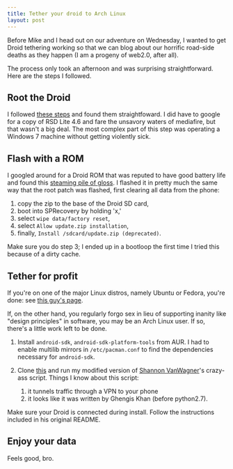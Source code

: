```yaml
---
title: Tether your droid to Arch Linux
layout: post
---
```


Before Mike and I head out on our adventure on Wednesday, I wanted to get Droid
tethering working so that we can blog about our horrific road-side deaths as
they happen (I am a progeny of web2.0, after all). 

The process only took an afternoon and was surprising straightforward. Here are
the steps I followed.

## Root the Droid

I followed [these
steps](http://www.droidforums.net/forum/droid-labs/74028-root-droid-1-regardless-os-version.html)
and found them straightfoward. I did have to google for a copy of RSD Lite 4.6
and fare the unsavory waters of mediafire, but that wasn't a big deal.
The most complex part of this step was operating a Windows 7 machine without
getting violently sick.

## Flash with a ROM

I googled around for a Droid ROM that was reputed to have good battery life and
found this [steaming pile of
gloss](http://www.droidforums.net/forum/android-roms/101662-rom-charity-smoked-glass-themed-version-11-froyo-2-2-1-frg83d.html).
I flashed it in pretty much the same way that the root patch was flashed, first
clearing all data from the phone:

1. copy the zip to the base of the Droid SD card,
2. boot into SPRecovery by holding 'x,'
3. select `wipe data/factory reset`,
4. select `Allow update.zip installation`,
5. finally, `Install /sdcard/update.zip (deprecated)`.

Make sure you do step 3; I ended up in a bootloop the first time I tried this
because of a dirty cache.

## Tether for profit

If you're on one of the major Linux distros, namely Ubuntu or Fedora,
you're done: see [this guy's
page](http://www.humans-enabled.com/2009/12/how-to-tether-your-verizon-droid-as.html).

If, on the other hand, you regularly forgo sex in lieu of supporting inanity like
"design principles" in software, you may be an Arch Linux user. If so, there's a
little work left to be done.

1. Install `android-sdk`, `android-sdk-platform-tools` from AUR.  I had to
   enable multilib mirrors in `/etc/pacman.conf` to find the dependencies necessary
   for `android-sdk`.

2. Clone [this](https://github.com/jamesob/droid-arch-tethering) and run 
my modified version of [Shannon
VanWagner](http://www.humans-enabled.com/2009/12/how-to-tether-your-verizon-droid-as.html)'s
crazy-ass script. Things I know about
this script: 

	1. it tunnels traffic through a VPN to your phone 
	2. it looks like it was written by Ghengis Khan (before python2.7).

 Make sure your Droid is connected during install. Follow the instructions
 included in his original README.

## Enjoy your data

Feels good, bro.

